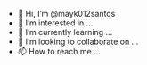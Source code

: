 - 👋 Hi, I’m @mayk012santos
- 👀 I’m interested in ...
- 🌱 I’m currently learning ...
- 💞️ I’m looking to collaborate on ...
- 📫 How to reach me ...

<!---
mayk012santos/mayk012santos is a ✨ special ✨ repository because its `README.md` (this file) appears on your GitHub profile.
You can click the Preview link to take a look at your changes.
--->
